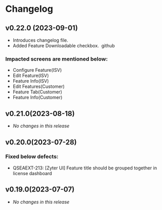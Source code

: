 # Changelog 

## v0.22.0 (2023-09-01) 
- Introduces changelog file.
- Added Feature Downloadable checkbox. 
github
### Impacted screens are mentioned below:
- Configure Feature(ISV)
- Edit Feature(ISV)
- Feature Info(ISV)
- Edit Features(Customer)
- Feature Tab(Customer)
- Feature Info(Customer)

## v0.21.0(2023-08-18)
- _No changes in this release_

## v0.20.0(2023-07-28) 
### Fixed below defects:
- QSEAEXT-213: [Zyter UI] Feature title should be grouped together in license dashboard

## v0.19.0(2023-07-07) 
- _No changes in this release_

